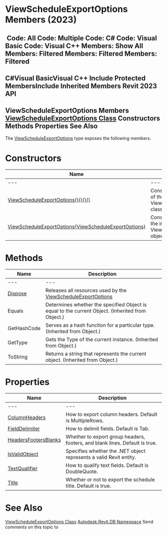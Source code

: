 # ViewScheduleExportOptions Members (2023)

﻿
 Code: All Code: Multiple Code: C# Code: Visual Basic Code: Visual C++  Members: Show All Members: Filtered Members: Filtered Members: Filtered   
---  
C#Visual BasicVisual C++
Include Protected MembersInclude Inherited Members
Revit 2023 API  
---  
ViewScheduleExportOptions Members  
[ViewScheduleExportOptions Class](f0bde7ea-ceab-820d-7c55-b09819f21607.md "ViewScheduleExportOptions Class") Constructors Methods Properties See Also  
---  
The [ViewScheduleExportOptions](f0bde7ea-ceab-820d-7c55-b09819f21607.md "ViewScheduleExportOptions Class") type exposes the following members.
# Constructors
| Name | Description |
| --- | --- |
| --- | --- | --- |
| [ViewScheduleExportOptions()()()()](230d391c-da7e-784d-b8d2-0ee4a306fafa.md "ViewScheduleExportOptions Constructor") | Constructs a new instance of the ViewScheduleExportOptions class |
| [ViewScheduleExportOptions(ViewScheduleExportOptions)](739f5f63-d6c4-63ee-9a2f-235b264f9ed3.md "ViewScheduleExportOptions Constructor \(ViewScheduleExportOptions\)") | Constructs a new copy of the input ViewScheduleExportOptions object. |

# Methods
| Name | Description |
| --- | --- |
| --- | --- | --- |
| [Dispose](1540e64b-8a7d-faff-899a-e1914bcf0546.md "Dispose Method") | Releases all resources used by the [ViewScheduleExportOptions](f0bde7ea-ceab-820d-7c55-b09819f21607.md "ViewScheduleExportOptions Class") |
| Equals | Determines whether the specified Object is equal to the current Object. (Inherited from Object.) |
| GetHashCode | Serves as a hash function for a particular type.  (Inherited from Object.) |
| GetType | Gets the Type of the current instance. (Inherited from Object.) |
| ToString | Returns a string that represents the current object. (Inherited from Object.) |

# Properties
| Name | Description |
| --- | --- |
| --- | --- | --- |
| [ColumnHeaders](85c0ba1a-0300-82bb-29e9-584a3a525d2f.md "ColumnHeaders Property") | How to export column headers. Default is MultipleRows. |
| [FieldDelimiter](5a765ce4-da82-c9fd-cd6d-289df73c6b29.md "FieldDelimiter Property") | How to delimit fields. Default is Tab. |
| [HeadersFootersBlanks](432c134e-3333-a020-1ecd-a6411dd73369.md "HeadersFootersBlanks Property") | Whether to export group headers, footers, and blank lines. Default is true. |
| [IsValidObject](ebabf145-82e7-a4c7-6039-02d507b02a27.md "IsValidObject Property") | Specifies whether the .NET object represents a valid Revit entity. |
| [TextQualifier](8448fbb8-efe9-4b4d-0c87-7dedbef3b5a0.md "TextQualifier Property") | How to qualify text fields. Default is DoubleQuote. |
| [Title](b812dfca-1284-4de7-4630-4fa978bde3bb.md "Title Property") | Whether or not to export the schedule title. Default is true. |

# See Also
[ViewScheduleExportOptions Class](f0bde7ea-ceab-820d-7c55-b09819f21607.md "ViewScheduleExportOptions Class")
[Autodesk.Revit.DB Namespace](87546ba7-461b-c646-cbb1-2cb8f5bff8b2.md "Autodesk.Revit.DB Namespace")
Send comments on this topic to 